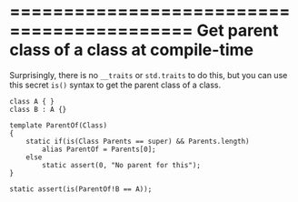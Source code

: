 ===========================================
Get parent class of a class at compile-time
===========================================

Surprisingly, there is no `__traits` or `std.traits` to do this, but you can use this secret `is()` syntax to get the parent class of a class.

```
class A { }
class B : A {}

template ParentOf(Class)
{
    static if(is(Class Parents == super) && Parents.length)
        alias ParentOf = Parents[0];
    else
        static assert(0, "No parent for this");
}

static assert(is(ParentOf!B == A));
```